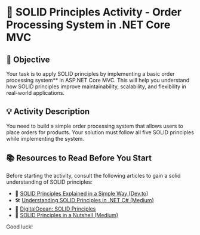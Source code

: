 # 🚀 SOLID Principles Activity - Order Processing System in .NET Core MVC

## 📝 Objective
Your task is to apply SOLID principles by implementing a basic order processing system** in ASP.NET Core MVC. This will help you understand how SOLID principles improve maintainability, scalability, and flexibility in real-world applications.

## 💡 Activity Description
You need to build a simple order processing system that allows users to place orders for products. Your solution must follow all five SOLID principles while implementing the system.

## 📚 Resources to Read Before You Start
Before starting the activity, consult the following articles to gain a solid understanding of SOLID principles:
- 📜 [SOLID Principles Explained in a Simple Way (Dev.to)](https://dev.to/narmidm/solid-principles-explained-in-a-simple-way-with-real-life-examples-4lb1)
- 🛠️ [Understanding SOLID Principles in .NET C# (Medium)](https://medium.com/@jeslurrahman/understanding-solid-principles-in-net-c-a-practical-guide-with-code-examples-2e759010974e)
- 🎯 [DigitalOcean: SOLID Principles](https://www.digitalocean.com/community/conceptual-articles/s-o-l-i-d-the-first-five-principles-of-object-oriented-design)
- 🚀 [SOLID Principles in a Nutshell (Medium)](https://medium.com/@mazraara/solid-principles-in-a-nutshell-9a8b5ef583bd)

Good luck!
